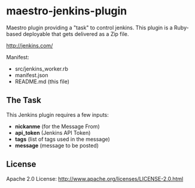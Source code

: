 # maestro-jenkins-plugin
Maestro plugin providing a "task" to control jenkins. This
plugin is a Ruby-based deployable that gets delivered as a Zip file.

<http://jenkins.com/>

Manifest:

* src/jenkins_worker.rb
* manifest.json
* README.md (this file)

## The Task
This Jenkins plugin requires a few inputs:

* **nickanme** (for the Message From)
* **api_token** (Jenkins API Token)
* **tags** (list of tags used in the message)
* **message** (message to be posted)


## License
Apache 2.0 License: <http://www.apache.org/licenses/LICENSE-2.0.html>

